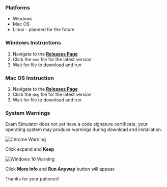 ### Platforms

- Windows
- Mac OS
- Linux - planned for the future

### Windows Instructions

1. Navigate to the **[Releases Page](https://github.com/benjaminadk/electron-exam/releases)**
2. Click the `exe` file for the latest version
3. Wait for file to download and run

### Mac OS Instruction

1. Navigate to the **[Releases Page](https://github.com/benjaminadk/electron-exam/releases)**
2. Click the `dmg` file for the latest version
3. Wait for file to download and run

### System Warnings

Exam Simulator does not yet have a code signature certificate, your operating system may produce warnings during download and installation.

![Chrome Warning](https://s3.amazonaws.com/electron-exam/general/warning-1.PNG)

Click expand and **Keep**

![Windows 10 Warning](https://s3.amazonaws.com/electron-exam/general/warning-2.PNG)

Click **More Info** and **Run Anyway** button will appear.

Thanks for your patience!
